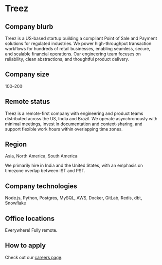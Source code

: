 # Treez

## Company blurb

Treez is a US-based startup building a compliant Point of Sale and Payment solutions for regulated industries. We power high-throughput transaction workflows for hundreds of retail businesses, enabling seamless, secure, and scalable financial operations. Our engineering team focuses on reliability, clean abstractions, and thoughtful product delivery.

## Company size

100–200

## Remote status

Treez is a remote-first company with engineering and product teams distributed across the US, India and Brazil. We operate asynchronously with minimal meetings, invest in documentation and context-sharing, and support flexible work hours within overlapping time zones.

## Region

Asia, North America, South America

We primarily hire in India and the United States, with an emphasis on timezone overlap between IST and PST.

## Company technologies

Node.js, Python, Postgres, MySQL, AWS, Docker, GitLab, Redis, dbt, Snowflake

## Office locations

Everywhere! Fully remote.

## How to apply

Check out our [careers page](https://www.treez.io/careers).
